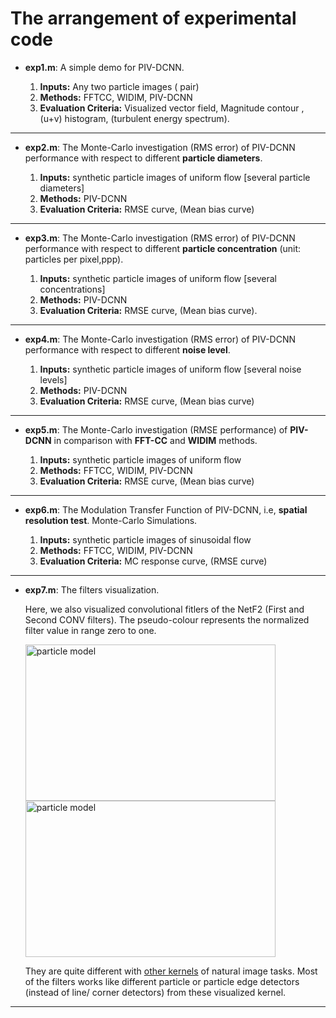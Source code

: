 # The arrangement of experimental code

- **exp1.m**: A simple demo for PIV-DCNN.

	 1. **Inputs:**   Any two particle images ( pair)
	 2. **Methods:**  FFTCC, WIDIM, PIV-DCNN
	 3. **Evaluation Criteria:** Visualized vector field, Magnitude contour , (u+v) histogram,  (turbulent energy spectrum).

----
- **exp2.m**: The Monte-Carlo    investigation (RMS error) of PIV-DCNN  performance with respect to different **particle diameters**. 

	 1. **Inputs:** synthetic particle images of uniform flow [several particle diameters]
	 2. **Methods:** PIV-DCNN
	 3. **Evaluation Criteria:** RMSE curve, (Mean bias curve)

----

- **exp3.m**: The Monte-Carlo    investigation (RMS error) of PIV-DCNN  performance with respect to different **particle concentration** (unit: particles per pixel,ppp).

	 1. **Inputs:** synthetic particle images of uniform flow  [several concentrations]
	 2. **Methods:** PIV-DCNN
	 3. **Evaluation Criteria:** RMSE curve, (Mean bias curve).

----

- **exp4.m**: The Monte-Carlo    investigation (RMS error) of PIV-DCNN  performance with respect to different **noise level**. 

	 1. **Inputs:** synthetic particle images of uniform flow [several noise levels]
	 2. **Methods:** PIV-DCNN
	 3. **Evaluation Criteria:** RMSE curve, (Mean bias curve)

----

- **exp5.m**: The Monte-Carlo    investigation (RMSE performance) of **PIV-DCNN** in comparison with **FFT-CC** and **WIDIM** methods. 

	1. **Inputs:** synthetic particle images of uniform flow
	2. **Methods:** FFTCC, WIDIM, PIV-DCNN
	3. **Evaluation Criteria:** RMSE curve, (Mean bias curve)

----

- **exp6.m**: The Modulation Transfer Function of PIV-DCNN, i.e, **spatial resolution test**.  Monte-Carlo  Simulations.

	 1. **Inputs:** synthetic particle images of sinusoidal flow 
	 2. **Methods:** FFTCC, WIDIM, PIV-DCNN
	 3. **Evaluation Criteria:** MC response curve, (RMSE curve)

----

- **exp7.m**: The filters visualization.  

	Here, we also visualized  convolutional fitlers of the NetF2 (First and Second CONV filters). The pseudo-colour represents the normalized  filter value in range zero to one.

	<img src="https://github.com/yongleex/PIV-DCNN/blob/master/experiments/images/kernels/kernel1.png" width = "400" height = "250" alt="particle model" align=center />

	<img src="https://github.com/yongleex/PIV-DCNN/blob/master/experiments/images/kernels/kernel2.png" width = "400" height = "250" alt="particle model" align=center />

     They are  quite  different with [other kernels](http://cs231n.github.io/understanding-cnn/) of natural image tasks. Most of the filters works like different particle or particle edge detectors (instead of line/ corner detectors) from these visualized kernel. 
------
 



 

